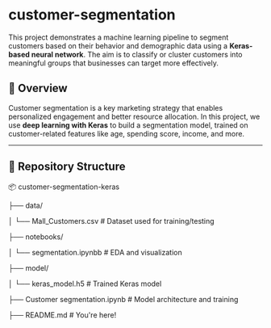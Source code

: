# customer-segmentation

This project demonstrates a machine learning pipeline to segment customers based on their behavior and demographic data using a **Keras-based neural network**. The aim is to classify or cluster customers into meaningful groups that businesses can target more effectively.

## 🚀 Overview

Customer segmentation is a key marketing strategy that enables personalized engagement and better resource allocation. In this project, we use **deep learning with Keras** to build a segmentation model, trained on customer-related features like age, spending score, income, and more.

---

## 📁 Repository Structure

📦 customer-segmentation-keras

├── data/

│ └── Mall_Customers.csv # Dataset used for training/testing

├── notebooks/

│ └── segmentation.ipynbb # EDA and visualization

├── model/

│ └── keras_model.h5 # Trained Keras model

├── Customer segmentation.ipynb # Model architecture and training

├── README.md # You're here!

